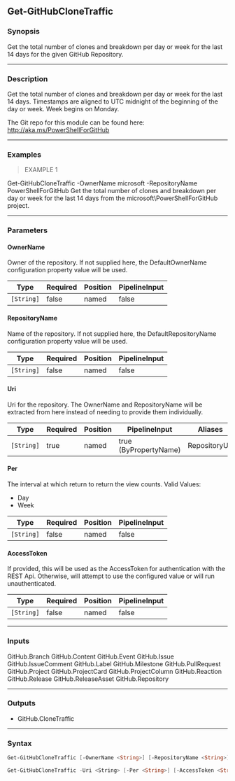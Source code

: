 Get-GitHubCloneTraffic
----------------------

### Synopsis
Get the total number of clones and breakdown per day or week for the last 14 days for the
given GitHub Repository.

---

### Description

Get the total number of clones and breakdown per day or week for the last 14 days.
Timestamps are aligned to UTC midnight of the beginning of the day or week.
Week begins on Monday.

The Git repo for this module can be found here: http://aka.ms/PowerShellForGitHub

---

### Examples
> EXAMPLE 1

Get-GitHubCloneTraffic -OwnerName microsoft -RepositoryName PowerShellForGitHub
Get the total number of clones and breakdown per day or week for the last 14 days
from the microsoft\PowerShellForGitHub project.

---

### Parameters
#### **OwnerName**
Owner of the repository.
If not supplied here, the DefaultOwnerName configuration property value will be used.

|Type      |Required|Position|PipelineInput|
|----------|--------|--------|-------------|
|`[String]`|false   |named   |false        |

#### **RepositoryName**
Name of the repository.
If not supplied here, the DefaultRepositoryName configuration property value will be used.

|Type      |Required|Position|PipelineInput|
|----------|--------|--------|-------------|
|`[String]`|false   |named   |false        |

#### **Uri**
Uri for the repository.
The OwnerName and RepositoryName will be extracted from here instead of needing to provide
them individually.

|Type      |Required|Position|PipelineInput        |Aliases      |
|----------|--------|--------|---------------------|-------------|
|`[String]`|true    |named   |true (ByPropertyName)|RepositoryUrl|

#### **Per**
The interval at which return to return the view counts.
Valid Values:

* Day
* Week

|Type      |Required|Position|PipelineInput|
|----------|--------|--------|-------------|
|`[String]`|false   |named   |false        |

#### **AccessToken**
If provided, this will be used as the AccessToken for authentication with the
REST Api.  Otherwise, will attempt to use the configured value or will run unauthenticated.

|Type      |Required|Position|PipelineInput|
|----------|--------|--------|-------------|
|`[String]`|false   |named   |false        |

---

### Inputs
GitHub.Branch
GitHub.Content
GitHub.Event
GitHub.Issue
GitHub.IssueComment
GitHub.Label
GitHub.Milestone
GitHub.PullRequest
GitHub.Project
GitHub.ProjectCard
GitHub.ProjectColumn
GitHub.Reaction
GitHub.Release
GitHub.ReleaseAsset
GitHub.Repository

---

### Outputs
* GitHub.CloneTraffic

---

### Syntax
```PowerShell
Get-GitHubCloneTraffic [-OwnerName <String>] [-RepositoryName <String>] [-Per <String>] [-AccessToken <String>] [<CommonParameters>]
```
```PowerShell
Get-GitHubCloneTraffic -Uri <String> [-Per <String>] [-AccessToken <String>] [<CommonParameters>]
```
